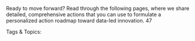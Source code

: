 Ready to move forward? 
Read through the following pages, where we share detailed, 
comprehensive actions that you can use to formulate a 
personalized action roadmap toward data-led innovation.
47

   Tags & Topics:
   